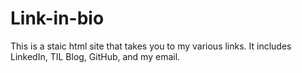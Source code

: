 # Link-in-bio

This is a staic html site that takes you to my various links.
It includes LinkedIn, TIL Blog, GitHub, and my email.
